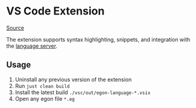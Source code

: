 # VS Code Extension

[Source](https://github.com/egonlang/egonlang/tree/main/vsc)

The extension supports syntax highlighting, snippets, and integration with the [language server](./egonlang-lsp/).

## Usage

1. Uninstall any previous version of the extension
2. Run `just clean build`
3. Install the latest build `./vsc/out/egon-language-*.vsix`
4. Open any egon file `*.eg`